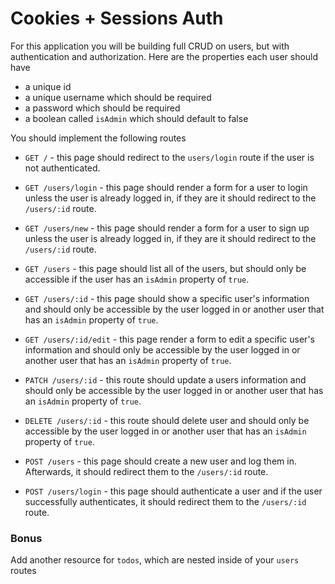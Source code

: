 # Cookies + Sessions Auth

For this application you will be building full CRUD on users, but with authentication and authorization. Here are the properties each user should have

- a unique id
- a unique username which should be required
- a password which should be required
- a boolean called `isAdmin` which should default to false

You should implement the following routes

- `GET /` - this page should redirect to the `users/login` route if the user is not authenticated.

- `GET /users/login` - this page should render a form for a user to login unless the user is already logged in, if they are it should redirect to the `/users/:id` route.

- `GET /users/new` - this page should render a form for a user to sign up unless the user is already logged in, if they are it should redirect to the `/users/:id` route.

- `GET /users` - this page should list all of the users, but should only be accessible if the user has an `isAdmin` property of `true`.

- `GET /users/:id` - this page should show a specific user's information and should only be accessible by the user logged in or another user that has an `isAdmin` property of `true`.

- `GET /users/:id/edit` - this page render a form to edit a specific user's information and should only be accessible by the user logged in or another user that has an `isAdmin` property of `true`.

- `PATCH /users/:id` - this route should update a users information and should only be accessible by the user logged in or another user that has an `isAdmin` property of `true`.

- `DELETE /users/:id` - this route should delete user and should only be accessible by the user logged in or another user that has an `isAdmin` property of `true`.

- `POST /users` - this page should create a new user and log them in. Afterwards, it should redirect them to the `/users/:id` route.

- `POST /users/login` - this page should authenticate a user and if the user successfully authenticates, it should redirect them to the `/users/:id` route.

### Bonus

Add another resource for `todos`, which are nested inside of your `users` routes

